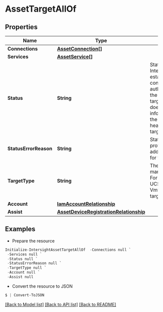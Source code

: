 # AssetTargetAllOf
## Properties

Name | Type | Description | Notes
------------ | ------------- | ------------- | -------------
**Connections** | [**AssetConnection[]**](AssetConnection.md) |  | [optional] 
**Services** | [**AssetService[]**](AssetService.md) |  | [optional] 
**Status** | **String** | Status indicates if Intersight can establish a connection and authenticate with the managed target. Status does not include information about the functional health of the target. | [optional] [readonly] [default to ""]
**StatusErrorReason** | **String** | StatusErrorReason provides additional context for the Status. | [optional] [readonly] 
**TargetType** | **String** | The type of the managed target. For example a UCS Server or Vmware Vcenter target. | [optional] [default to ""]
**Account** | [**IamAccountRelationship**](IamAccountRelationship.md) |  | [optional] 
**Assist** | [**AssetDeviceRegistrationRelationship**](AssetDeviceRegistrationRelationship.md) |  | [optional] 

## Examples

- Prepare the resource
```powershell
Initialize-IntersightAssetTargetAllOf  -Connections null `
 -Services null `
 -Status null `
 -StatusErrorReason null `
 -TargetType null `
 -Account null `
 -Assist null
```

- Convert the resource to JSON
```powershell
$ | Convert-ToJSON
```

[[Back to Model list]](../README.md#documentation-for-models) [[Back to API list]](../README.md#documentation-for-api-endpoints) [[Back to README]](../README.md)

